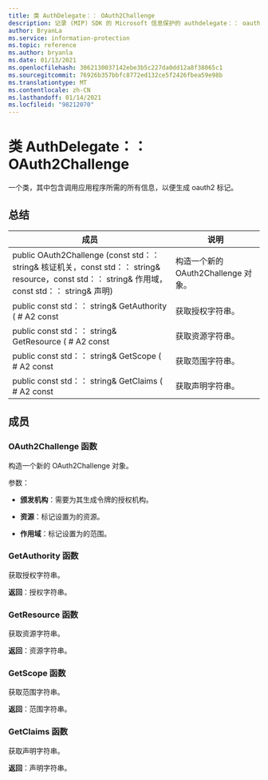 ```yaml
---
title: 类 AuthDelegate：： OAuth2Challenge
description: 记录 (MIP) SDK 的 Microsoft 信息保护的 authdelegate：： oauth2challenge 类。
author: BryanLa
ms.service: information-protection
ms.topic: reference
ms.author: bryanla
ms.date: 01/13/2021
ms.openlocfilehash: 3062130037142ebe3b5c227da0dd12a8f38065c1
ms.sourcegitcommit: 76926b357bbfc8772ed132ce5f2426fbea59e98b
ms.translationtype: MT
ms.contentlocale: zh-CN
ms.lasthandoff: 01/14/2021
ms.locfileid: "98212070"
---
```

# <a name="class-authdelegateoauth2challenge"></a>类 AuthDelegate：： OAuth2Challenge 
一个类，其中包含调用应用程序所需的所有信息，以便生成 oauth2 标记。
  
## <a name="summary"></a>总结
 成员                        | 说明                                
--------------------------------|---------------------------------------------
public OAuth2Challenge (const std：： string& 核证机关，const std：： string& resource，const std：： string& 作用域，const std：： string& 声明)   |  构造一个新的 OAuth2Challenge 对象。
public const std：： string& GetAuthority ( # A2 const  |  获取授权字符串。
public const std：： string& GetResource ( # A2 const  |  获取资源字符串。
public const std：： string& GetScope ( # A2 const  |  获取范围字符串。
public const std：： string& GetClaims ( # A2 const  |  获取声明字符串。
  
## <a name="members"></a>成员
  
### <a name="oauth2challenge-function"></a>OAuth2Challenge 函数
构造一个新的 OAuth2Challenge 对象。

参数：  
* **颁发机构**：需要为其生成令牌的授权机构。 


* **资源**：标记设置为的资源。 


* **作用域**：标记设置为的范围。


  
### <a name="getauthority-function"></a>GetAuthority 函数
获取授权字符串。

  
**返回**：授权字符串。
  
### <a name="getresource-function"></a>GetResource 函数
获取资源字符串。

  
**返回**：资源字符串。
  
### <a name="getscope-function"></a>GetScope 函数
获取范围字符串。

  
**返回**：范围字符串。
  
### <a name="getclaims-function"></a>GetClaims 函数
获取声明字符串。

  
**返回**：声明字符串。